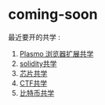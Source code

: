 # coming-soon

最近要开的共学 : 

1. [Plasmo 浏览器扩展共学](https://github.com/CreatorsDAO/plasmo-co-learn)
2. [solidity共学](https://github.com/CreatorsDAO/solidity-co-learn)
3. [芯片共学]()
4. [CTF共学]()
5. [比特币共学]()
